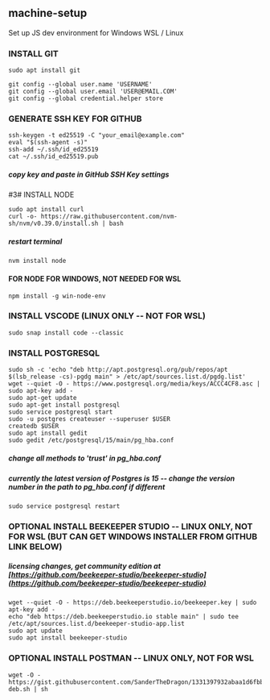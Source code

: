 ## machine-setup
Set up JS dev environment for Windows WSL / Linux

### INSTALL GIT
```
sudo apt install git
```
```
git config --global user.name 'USERNAME'
git config --global user.email 'USER@EMAIL.COM'
git config --global credential.helper store
```

### GENERATE SSH KEY FOR GITHUB
```
ssh-keygen -t ed25519 -C "your_email@example.com"
eval "$(ssh-agent -s)"
ssh-add ~/.ssh/id_ed25519
cat ~/.ssh/id_ed25519.pub
```
##### copy key and paste in GitHub SSH Key settings


#3# INSTALL NODE
```
sudo apt install curl
curl -o- https://raw.githubusercontent.com/nvm-sh/nvm/v0.39.0/install.sh | bash
```
##### restart terminal
```
nvm install node
```

#### FOR NODE FOR WINDOWS, NOT NEEDED FOR WSL
```
npm install -g win-node-env
```
### INSTALL VSCODE (LINUX ONLY -- NOT FOR WSL)
```
sudo snap install code --classic
```

### INSTALL POSTGRESQL
```
sudo sh -c 'echo "deb http://apt.postgresql.org/pub/repos/apt $(lsb_release -cs)-pgdg main" > /etc/apt/sources.list.d/pgdg.list'
wget --quiet -O - https://www.postgresql.org/media/keys/ACCC4CF8.asc | sudo apt-key add -
sudo apt-get update
sudo apt-get install postgresql
sudo service postgresql start
sudo -u postgres createuser --superuser $USER
createdb $USER
sudo apt install gedit
sudo gedit /etc/postgresql/15/main/pg_hba.conf
```
##### change all methods to 'trust' in pg_hba.conf
##### currently the latest version of Postgres is 15 -- change the version number in the path to pg_hba.conf if different
```
sudo service postgresql restart
```
### OPTIONAL INSTALL BEEKEEPER STUDIO -- LINUX ONLY, NOT FOR WSL (BUT CAN GET WINDOWS INSTALLER FROM GITHUB LINK BELOW)
##### licensing changes, get community edition at [https://github.com/beekeeper-studio/beekeeper-studio](https://github.com/beekeeper-studio/beekeeper-studio)
```
wget --quiet -O - https://deb.beekeeperstudio.io/beekeeper.key | sudo apt-key add -
echo "deb https://deb.beekeeperstudio.io stable main" | sudo tee /etc/apt/sources.list.d/beekeeper-studio-app.list
sudo apt update
sudo apt install beekeeper-studio
```
### OPTIONAL INSTALL POSTMAN -- LINUX ONLY, NOT FOR WSL
```
wget -O - https://gist.githubusercontent.com/SanderTheDragon/1331397932abaa1d6fbbf63baed5f043/raw/postman-deb.sh | sh
```
